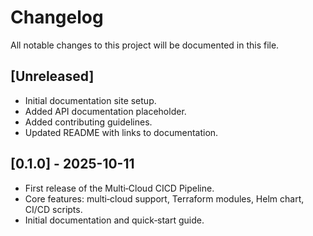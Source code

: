 # Changelog

All notable changes to this project will be documented in this file.

## [Unreleased]

- Initial documentation site setup.
- Added API documentation placeholder.
- Added contributing guidelines.
- Updated README with links to documentation.

## [0.1.0] - 2025-10-11

- First release of the Multi‑Cloud CICD Pipeline.
- Core features: multi‑cloud support, Terraform modules, Helm chart, CI/CD scripts.
- Initial documentation and quick‑start guide.